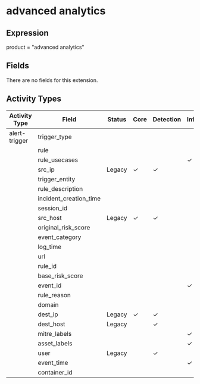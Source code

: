 advanced analytics
==================

Expression
----------

product = "advanced analytics"

Fields
------

There are no fields for this extension.

Activity Types
--------------

| Activity Type | Field                  | Status | Core     | Detection | Informational |
| ------------- | ---------------------- | ------ | -------- | --------- | ------------- |
| alert-trigger | trigger_type           |        |          |           |               |
|               | rule                   |        |          |           |               |
|               | rule_usecases          |        |          |           | &#10003;      |
|               | src_ip                 | Legacy | &#10003; | &#10003;  |               |
|               | trigger_entity         |        |          |           |               |
|               | rule_description       |        |          |           |               |
|               | incident_creation_time |        |          |           |               |
|               | session_id             |        |          |           |               |
|               | src_host               | Legacy | &#10003; | &#10003;  |               |
|               | original_risk_score    |        |          |           |               |
|               | event_category         |        |          |           |               |
|               | log_time               |        |          |           |               |
|               | url                    |        |          |           |               |
|               | rule_id                |        |          |           |               |
|               | base_risk_score        |        |          |           |               |
|               | event_id               |        |          |           | &#10003;      |
|               | rule_reason            |        |          |           |               |
|               | domain                 |        |          |           |               |
|               | dest_ip                | Legacy | &#10003; | &#10003;  |               |
|               | dest_host              | Legacy |          | &#10003;  |               |
|               | mitre_labels           |        |          |           | &#10003;      |
|               | asset_labels           |        |          |           | &#10003;      |
|               | user                   | Legacy |          | &#10003;  |               |
|               | event_time             |        |          |           | &#10003;      |
|               | container_id           |        |          |           |               |

